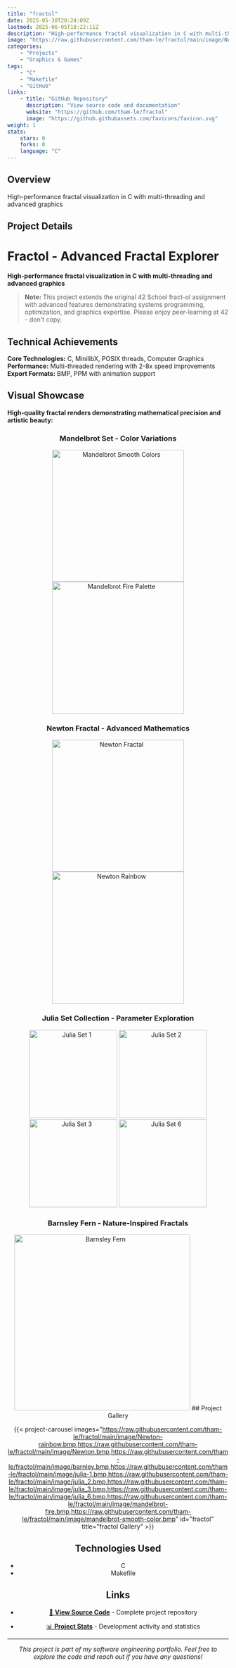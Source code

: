 ```yaml
---
title: "fractol"
date: 2025-05-30T20:24:09Z
lastmod: 2025-06-05T18:22:11Z
description: "High-performance fractal visualization in C with multi-threading and advanced graphics"
image: "https://raw.githubusercontent.com/tham-le/fractol/main/image/Newton-rainbow.bmp"
categories:
    - "Projects"
    - "Graphics & Games"
tags:
    - "C"
    - "Makefile"
    - "GitHub"
links:
    - title: "GitHub Repository"
      description: "View source code and documentation"
      website: "https://github.com/tham-le/fractol"
      image: "https://github.githubassets.com/favicons/favicon.svg"
weight: 1
stats:
    stars: 0
    forks: 0
    language: "C"
---
```


## Overview

High-performance fractal visualization in C with multi-threading and advanced graphics

## Project Details

# Fractol - Advanced Fractal Explorer

**High-performance fractal visualization in C with multi-threading and advanced graphics**

> **Note:** This project extends the original 42 School fract-ol assignment with advanced features demonstrating systems programming, optimization, and graphics expertise. Please enjoy peer-learning at 42 - don't copy.

## Technical Achievements

**Core Technologies:** C, MinilibX, POSIX threads, Computer Graphics
**Performance:** Multi-threaded rendering with 2-8x speed improvements
**Export Formats:** BMP, PPM with animation support

## Visual Showcase

**High-quality fractal renders demonstrating mathematical precision and artistic beauty:**

<div align="center">

### Mandelbrot Set - Color Variations
<img src="image/mandelbrot-smooth-color.bmp" width="300" alt="Mandelbrot Smooth Colors"/> <img src="image/mandelbrot-fire.bmp" width="300" alt="Mandelbrot Fire Palette"/>

### Newton Fractal - Advanced Mathematics
<img src="image/Newton.bmp" width="300" alt="Newton Fractal"/> <img src="image/Newton-rainbow.bmp" width="300" alt="Newton Rainbow"/>

### Julia Set Collection - Parameter Exploration
<img src="image/julia-1.bmp" width="200" alt="Julia Set 1"/> <img src="image/julia_2.bmp" width="200" alt="Julia Set 2"/> <img src="image/julia_3.bmp" width="200" alt="Julia Set 3"/> <img src="image/julia_6.bmp" width="200" alt="Julia Set 6"/>

### Barnsley Fern - Nature-Inspired Fractals
<img src="image/barnley.bmp" width="400" alt="Barnsley Fern"/>
## Project Gallery

{{< project-carousel images="https://raw.githubusercontent.com/tham-le/fractol/main/image/Newton-rainbow.bmp,https://raw.githubusercontent.com/tham-le/fractol/main/image/Newton.bmp,https://raw.githubusercontent.com/tham-le/fractol/main/image/barnley.bmp,https://raw.githubusercontent.com/tham-le/fractol/main/image/julia-1.bmp,https://raw.githubusercontent.com/tham-le/fractol/main/image/julia_2.bmp,https://raw.githubusercontent.com/tham-le/fractol/main/image/julia_3.bmp,https://raw.githubusercontent.com/tham-le/fractol/main/image/julia_6.bmp,https://raw.githubusercontent.com/tham-le/fractol/main/image/mandelbrot-fire.bmp,https://raw.githubusercontent.com/tham-le/fractol/main/image/mandelbrot-smooth-color.bmp" id="fractol" title="fractol Gallery" >}}

## Technologies Used

- C
- Makefile

## Links

- [📂 **View Source Code**](https://github.com/tham-le/fractol) - Complete project repository

- [📊 **Project Stats**](https://github.com/tham-le/fractol/pulse) - Development activity and statistics

---

*This project is part of my software engineering portfolio. Feel free to explore the code and reach out if you have any questions!*
